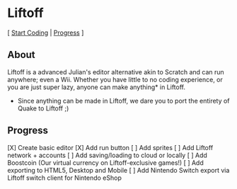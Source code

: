 # Liftoff
[ [Start Coding](https://liftoffcoding.top/editor) | [Progress](#progress) ]
## About
Liftoff is a advanced Julian's editor alternative akin to Scratch and can run anywhere; even a Wii. Whether you have little to no coding experience, or you are just super lazy, anyone can make anything* in Liftoff.
* Since anything can be made in Liftoff, we dare you to port the entirety of Quake to Liftoff ;)
## Progress
[X] Create basic editor
[X] Add run button
[ ] Add sprites
[ ] Add Liftoff network + accounts
[ ] Add saving/loading to cloud or locally
[ ] Add Boostcoin (Our virtual currency on Liftoff-exclusive games!)
[ ] Add exporting to HTML5, Desktop and Mobile
[ ] Add Nintendo Switch export via Liftoff switch client for Nintendo eShop
